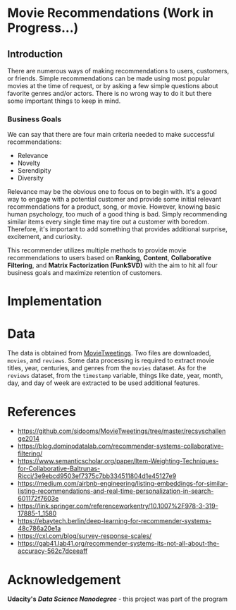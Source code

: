 # Movie Recommendations (Work in Progress...)
## Introduction
There are numerous ways of making recommendations to users, customers, or friends. Simple recommendations can be made using most popular movies at the time of request, or by asking a few simple questions about favorite genres and/or actors. There is no wrong way to do it but there some important things to keep in mind. 

### Business Goals
We can say that there are four main criteria needed to make successful recommendations:
 - Relevance
 - Novelty
 - Serendipity
 - Diversity
 
Relevance may be the obvious one to focus on to begin with. It's a good way to engage with a potential customer and provide some initial relevant recommendations for a product, song, or movie. However, knowing basic human psychology, too much of a good thing is bad. Simply recommending similar items every single time may tire out a customer with boredom. Therefore, it's important to add something that provides additional surprise, excitement, and curiosity.

This recommender utilizes multiple methods to provide movie recommendations to users based on **Ranking**, **Content**, **Collaborative Filtering**, and **Matrix Factorization (FunkSVD)** with the aim to hit all four business goals and maximize retention of customers. 

# Implementation

# Data
The data is obtained from [MovieTweetings](https://github.com/sidooms/MovieTweetings). Two files are downloaded, `movies`, and `reviews`. Some data processing is required to extract movie titles, year, centuries, and genres from the `movies` dataset. As for the `reviews` dataset, from the `timestamp` variable, things like date, year, month, day, and day of week are extracted to be used additional features.


# References
 - https://github.com/sidooms/MovieTweetings/tree/master/recsyschallenge2014
 - https://blog.dominodatalab.com/recommender-systems-collaborative-filtering/
 - https://www.semanticscholar.org/paper/Item-Weighting-Techniques-for-Collaborative-Baltrunas-Ricci/3e9ebcd9503ef7375c7bb334511804d1e45127e9
 - https://medium.com/airbnb-engineering/listing-embeddings-for-similar-listing-recommendations-and-real-time-personalization-in-search-601172f7603e
 - https://link.springer.com/referenceworkentry/10.1007%2F978-3-319-17885-1_1580
 - https://ebaytech.berlin/deep-learning-for-recommender-systems-48c786a20e1a
 - https://cxl.com/blog/survey-response-scales/
 - https://gab41.lab41.org/recommender-systems-its-not-all-about-the-accuracy-562c7dceeaff


# Acknowledgement
**Udacity's** ***Data Science Nanodegree*** - this project was part of the program
